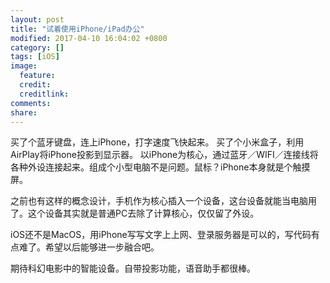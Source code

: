 ```yaml
---
layout: post
title: "试着使用iPhone/iPad办公"
modified: 2017-04-10 16:04:02 +0800
category: []
tags: [iOS]
image:
  feature: 
  credit: 
  creditlink: 
comments: 
share: 
---
```


买了个蓝牙键盘，连上iPhone，打字速度飞快起来。
买了个小米盒子，利用AirPlay将iPhone投影到显示器。
以iPhone为核心，通过蓝牙／WIFI／连接线将各种外设连接起来。组成个小型电脑不是问题。鼠标？iPhone本身就是个触摸屏。

之前也有这样的概念设计，手机作为核心插入一个设备，这台设备就能当电脑用了。这个设备其实就是普通PC去除了计算核心，仅仅留了外设。

iOS还不是MacOS，用iPhone写写文字上上网、登录服务器是可以的，写代码有点难了。希望以后能够进一步融合吧。

期待科幻电影中的智能设备。自带投影功能，语音助手都很棒。